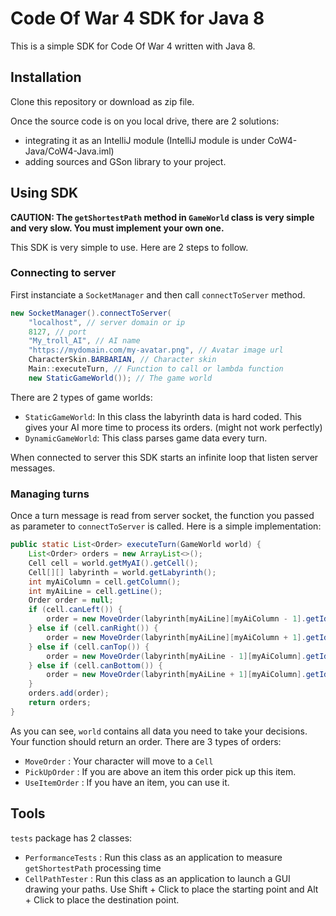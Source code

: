 # Code Of War 4 SDK for Java 8
This is a simple SDK for Code Of War 4 written with Java 8.

## Installation
Clone this repository or download as zip file. 

Once the source code is on you local drive, there are 2 solutions: 
- integrating it as an IntelliJ module (IntelliJ module is under CoW4-Java/CoW4-Java.iml)
- adding sources and GSon library to your project.

## Using SDK
**CAUTION: The `getShortestPath` method in `GameWorld` class is very simple and very slow. You must implement your own one.**

This SDK is very simple to use. Here are 2 steps to follow.
### Connecting to server
First instanciate a `SocketManager` and then call `connectToServer` method.
```java
new SocketManager().connectToServer(
    "localhost", // server domain or ip
    8127, // port
    "My_troll_AI", // AI name
    "https://mydomain.com/my-avatar.png", // Avatar image url
    CharacterSkin.BARBARIAN, // Character skin
    Main::executeTurn, // Function to call or lambda function
    new StaticGameWorld()); // The game world
```
There are 2 types of game worlds:
- `StaticGameWorld`: In this class the labyrinth data is hard coded. This gives your AI more time to process its orders. (might not work perfectly)
- `DynamicGameWorld`: This class parses game data every turn.

When connected to server this SDK starts an infinite loop that listen server messages.

### Managing turns
Once a turn message is read from server socket, the function you passed as parameter to `connectToServer` is called. Here is a simple implementation:

```java
public static List<Order> executeTurn(GameWorld world) {
    List<Order> orders = new ArrayList<>();
    Cell cell = world.getMyAI().getCell();
    Cell[][] labyrinth = world.getLabyrinth();
    int myAiColumn = cell.getColumn();
    int myAiLine = cell.getLine();
    Order order = null;
    if (cell.canLeft()) {
        order = new MoveOrder(labyrinth[myAiLine][myAiColumn - 1].getId());
    } else if (cell.canRight()) {
        order = new MoveOrder(labyrinth[myAiLine][myAiColumn + 1].getId());
    } else if (cell.canTop()) {
        order = new MoveOrder(labyrinth[myAiLine - 1][myAiColumn].getId());
    } else if (cell.canBottom()) {
        order = new MoveOrder(labyrinth[myAiLine + 1][myAiColumn].getId());
    }
    orders.add(order);
    return orders;
}
```

As you can see, `world` contains all data you need to take your decisions. Your function should return an order. There are 3 types of orders:
- `MoveOrder` : Your character will move to a `Cell`
- `PickUpOrder` : If you are above an item this order pick up this item.
- `UseItemOrder` : If you have an item, you can use it.

## Tools
`tests` package has 2 classes:
- `PerformanceTests` : Run this class as an application to measure `getShortestPath` processing time
- `CellPathTester` : Run this class as an application to launch a GUI drawing your paths. Use Shift + Click to place the starting point and Alt + Click to place the destination point.
